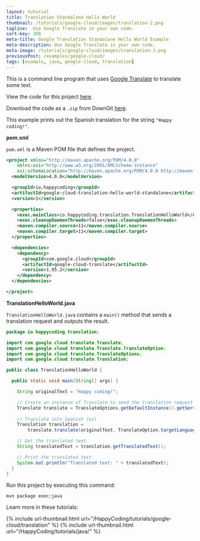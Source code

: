 ```yaml
---
layout: tutorial
title: Translation Standalone Hello World
thumbnail: /tutorials/google-cloud/images/translation-2.png
tagline:  Use Google Translate in your own code.
sort-key: 300
meta-title: Google Translation Standalone Hello World Example
meta-description: Use Google Translate in your own code.
meta-image: /tutorials/google-cloud/images/translation-3.png
previousPost: /examples/google-cloud/
tags: [example, java, google-cloud, translation]
---
```


This is a command line program that uses [Google Translate](/tutorials/google-cloud/translation) to translate some text.

View the code for this project [here](https://github.com/KevinWorkman/HappyCoding/tree/gh-pages/examples/google-cloud/google-cloud-example-projects/translation-hello-world-standalone).

Download the code as a `.zip` from DownGit [here](https://downgit.github.io/#/home?url=https://github.com/KevinWorkman/HappyCoding/tree/gh-pages/examples/google-cloud/google-cloud-example-projects/translation-hello-world-standalone).

This example prints out the Spanish translation for the string `"Happy coding!"`.

**pom.xml**

`pom.xml` is a Maven POM file that defines the project.

```xml
<project xmlns="http://maven.apache.org/POM/4.0.0"
    xmlns:xsi="http://www.w3.org/2001/XMLSchema-instance"
    xsi:schemaLocation="http://maven.apache.org/POM/4.0.0 http://maven.apache.org/xsd/maven-4.0.0.xsd">
  <modelVersion>4.0.0</modelVersion>

  <groupId>io.happycoding</groupId>
  <artifactId>google-cloud-translation-hello-world-standalone</artifactId>
  <version>1</version>

  <properties>
    <exec.mainClass>io.happycoding.translation.TranslationHelloWorld</exec.mainClass>
    <exec.cleanupDaemonThreads>false</exec.cleanupDaemonThreads>
    <maven.compiler.source>11</maven.compiler.source>
    <maven.compiler.target>11</maven.compiler.target>
  </properties>

  <dependencies>
    <dependency>
      <groupId>com.google.cloud</groupId>
      <artifactId>google-cloud-translate</artifactId>
      <version>1.95.2</version>
    </dependency>
  </dependencies>

</project>
```

**TranslationHelloWorld.java**

`TranslationHelloWorld.java` contains a `main()` method that sends a translation request and outputs the result.

```java
package io.happycoding.translation;

import com.google.cloud.translate.Translate;
import com.google.cloud.translate.Translate.TranslateOption;
import com.google.cloud.translate.TranslateOptions;
import com.google.cloud.translate.Translation;

public class TranslationHelloWorld {

  public static void main(String[] args) {

    String originalText = "Happy coding!";

    // Create an instance of Translate to send the translation request
    Translate translate = TranslateOptions.getDefaultInstance().getService();
    
    // Translate into Spanish (es)
    Translation translation =
        translate.translate(originalText, TranslateOption.targetLanguage("es"));

    // Get the translated text
    String translatedText = translation.getTranslatedText();

    // Print the translated text
    System.out.println("Translated text: " + translatedText);
  }
}
```

Run this project by executing this command:

```
mvn package exec:java
```

Learn more in these tutorials:

{% include url-thumbnail.html url="/HappyCoding/tutorials/google-cloud/translation" %}
{% include url-thumbnail.html url="/HappyCoding/tutorials/java/" %}
